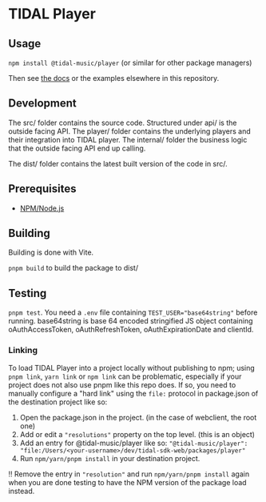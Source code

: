 # TIDAL Player

## Usage

`npm install @tidal-music/player` (or similar for other package managers)

Then see [the docs](https://tidal-music.github.io/tidal-sdk-web/modules/_tidal-music_player.html) or the examples elsewhere in this repository.

## Development

The src/ folder contains the source code. Structured under api/ is the outside facing API. The player/ folder contains the underlying players and their integration into TIDAL player. The internal/ folder the business logic that the outside facing API end up calling.

The dist/ folder contains the latest built version of the code in src/.

## Prerequisites

- [NPM/Node.js](https://nodejs.org/en/)

## Building

Building is done with Vite.

`pnpm build` to build the package to dist/

## Testing

`pnpm test`. You need a `.env` file containing `TEST_USER="base64string"` before running. base64string is base 64 encoded stringified JS object containing oAuthAccessToken, oAuthRefreshToken, oAuthExpirationDate and clientId.

### Linking

To load TIDAL Player into a project locally without publishing to npm; using `pnpm link`, `yarn link` or `npm link` can be problematic, especially if your project does not also use pnpm like this repo does. If so, you need to manually configure a "hard link" using the `file:` protocol in package.json of the destination project like so:

1. Open the package.json in the project. (in the case of webclient, the root one)
2. Add or edit a `"resolutions"` property on the top level. (this is an object)
3. Add an entry for @tidal-music/player like so: `"@tidal-music/player": "file:/Users/<your-username>/dev/tidal-sdk-web/packages/player"`
4. Run `npm/yarn/pnpm install` in your destination project.

!! Remove the entry in `"resolution"` and run `npm/yarn/pnpm install` again when you are done testing to have the NPM version of the package load instead.
